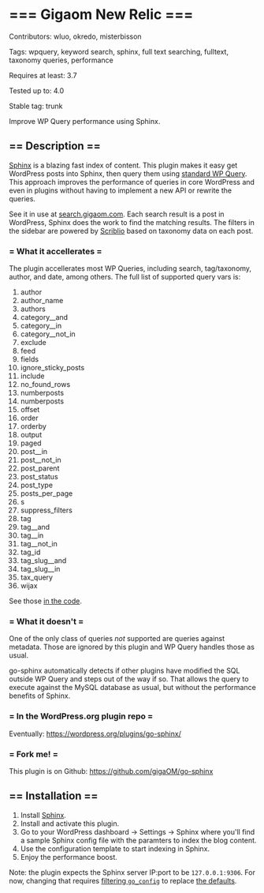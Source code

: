 # === Gigaom New Relic ===

Contributors: wluo, okredo, misterbisson

Tags: wpquery, keyword search, sphinx, full text searching, fulltext, taxonomy queries, performance

Requires at least: 3.7

Tested up to: 4.0

Stable tag: trunk

Improve WP Query performance using Sphinx.

## == Description ==

<a href="http://sphinxsearch.com/">Sphinx</a> is a blazing fast index of content. This plugin makes it easy get WordPress posts into Sphinx, then query them using <a href="http://codex.wordpress.org/Class_Reference/WP_Query">standard WP Query</a>. This approach improves the performance of queries in core WordPress and even in plugins without having to implement a new API or rewrite the queries.

See it in use at <a href="http://search.gigaom.com/">search.gigaom.com</a>. Each search result is a post in WordPress, Sphinx does the work to find the matching results. The filters in the sidebar are powered by <a href="https://github.com/misterbisson/scriblio">Scriblio</a> based on taxonomy data on each post.

### = What it accellerates =

The plugin accellerates most WP Queries, including search, tag/taxonomy, author, and date, among others. The full list of supported query vars is:

1. author
1. author_name
1. authors
1. category__and
1. category__in
1. category__not_in
1. exclude
1. feed
1. fields
1. ignore_sticky_posts
1. include
1. no_found_rows
1. numberposts
1. numberposts
1. offset
1. order
1. orderby
1. output
1. paged
1. post__in
1. post__not_in
1. post_parent
1. post_status
1. post_type
1. posts_per_page
1. s
1. suppress_filters
1. tag
1. tag__and
1. tag__in
1. tag__not_in
1. tag_id
1. tag_slug__and
1. tag_slug__in
1. tax_query
1. wijax

See those <a href="https://github.com/GigaOM/go-sphinx/blob/master/components/class-go-sphinx.php#L45">in the code</a>.

### = What it doesn't =

One of the only class of queries _not_ supported are queries against metadata. Those are ignored by this plugin and WP Query handles those as usual.

go-sphinx automatically detects if other plugins have modified the SQL outside WP Query and steps out of the way if so. That allows the query to execute against the MySQL database as usual, but without the performance benefits of Sphinx.

### = In the WordPress.org plugin repo =

Eventually: https://wordpress.org/plugins/go-sphinx/

### = Fork me! =

This plugin is on Github: https://github.com/gigaOM/go-sphinx

## == Installation ==

1. Install <a href="http://sphinxsearch.com/docs/current/">Sphinx</a>.
1. Install and activate this plugin.
1. Go to your WordPress dashboard -> Settings -> Sphinx where you'll find a sample Sphinx config file with the paramters to index the blog content.
1. Use the configuration template to start indexing in Sphinx.
1. Enjoy the performance boost.

Note: the plugin expects the Sphinx server IP:port to be `127.0.0.1:9306`. For now, changing that requires <a href="https://github.com/GigaOM/go-sphinx/blob/master/components/class-go-sphinx.php#L148">filtering `go_config`</a> to replace <a href="https://github.com/GigaOM/go-sphinx/blob/master/components/class-go-sphinx.php#L158">the defaults</a>.
